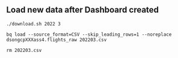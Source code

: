 ## Load new data after Dashboard created 

```
./download.sh 2022 3
```

```
bq load --source_format=CSV --skip_leading_rows=1 --noreplace dsongcpXXXass4.flights_raw 202203.csv
```

```
rm 202203.csv
```
